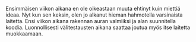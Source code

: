 Ensimmäisen viikon aikana en ole oikeastaan muuta ehtinyt kuin miettiä ideaa. Nyt kun sen keksin, olen jo alkanut hieman hahmotella varsinaista laitetta. Ensi viikon aikana rakennan auran valmiiksi ja alan suunnitella koodia. Luonnollisesti välitestausten aikana saattaa joutua myös itse laitetta muokkaamaan.
